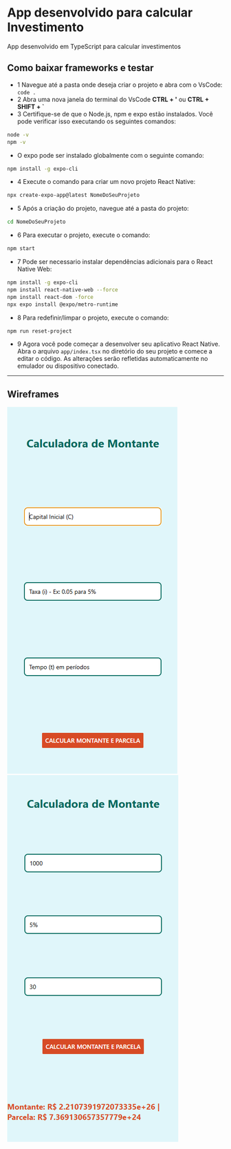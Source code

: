 
# App desenvolvido para calcular Investimento

App desenvolvido em TypeScript para calcular investimentos 

## Como baixar frameworks e testar

- 1 Navegue até a pasta onde deseja criar o projeto e abra com o VsCode: `code .`
- 2 Abra uma nova janela do terminal do VsCode **CTRL + '** ou **CTRL + SHIFT + `**
- 3 Certifique-se de que o Node.js, npm e expo estão instalados. Você pode verificar isso executando os seguintes comandos:
```bash
node -v
npm -v
```
- O expo pode ser instalado globalmente com o seguinte comando:
```bash
npm install -g expo-cli
```
- 4 Execute o comando para criar um novo projeto React Native:
```bash
npx create-expo-app@latest NomeDoSeuProjeto
```
 - 5 Após a criação do projeto, navegue até a pasta do projeto:
```bash
cd NomeDoSeuProjeto
```
- 6 Para executar o projeto, execute o comando:
```bash
npm start
```
- 7 Pode ser necessario instalar dependências adicionais para o React Native Web:
```bash
npm install -g expo-cli
npm install react-native-web --force
npm install react-dom -force
npx expo install @expo/metro-runtime
```
- 8 Para redefinir/limpar o projeto, execute o comando:
```bash
npm run reset-project
```
- 9 Agora você pode começar a desenvolver seu aplicativo React Native. Abra o arquivo `app/index.tsx` no diretório do seu projeto e comece a editar o código. As alterações serão refletidas automaticamente no emulador ou dispositivo conectado.

---

## Wireframes

![01](./assets/images/Sprint01.png)
![02](./assets/images/Sprint02.png)
